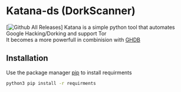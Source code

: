 # Katana-ds (DorkScanner)
[![Github All Releases](https://img.shields.io/badge/support-python%203.x-brightgreen)]
Katana is a simple python tool that automates Google Hacking/Dorking and support Tor  
It becomes a more powerfull in combinision with [GHDB](https://www.exploit-db.com/google-hacking-database)
## Installation


Use the package manager [pip](https://pip.pypa.io/en/stable/) to install requirments
```bash
python3 pip install -r requirments
